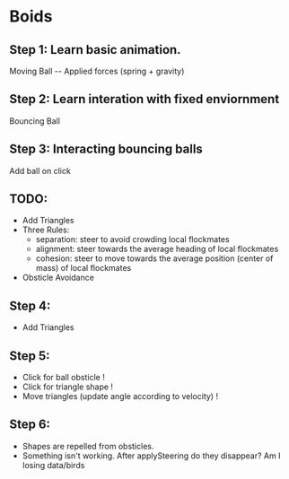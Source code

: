 # Boids

## Step 1: Learn basic animation. 
Moving Ball
 -- Applied forces (spring + gravity)

## Step 2: Learn interation with fixed enviornment
Bouncing Ball


## Step 3: Interacting bouncing balls
Add ball on click

## TODO:
 - Add Triangles
 - Three Rules:
    - separation: steer to avoid crowding local flockmates
    - alignment: steer towards the average heading of local flockmates
    - cohesion: steer to move towards the average position (center of mass) of local flockmates
 - Obsticle Avoidance

## Step 4:
 - Add Triangles 

## Step 5: 
 - Click for ball obsticle !
 - Click for triangle shape !
 - Move triangles (update angle according to velocity) !

## Step 6: 
 - Shapes are repelled from obsticles.
 - Something isn't working. 
    After applySteering do they disappear? Am I losing data/birds
